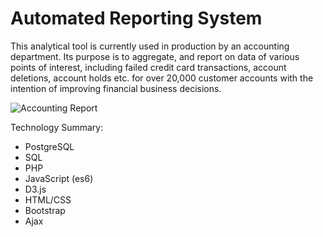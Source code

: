# Automated Reporting System

This analytical tool is currently used in production by an accounting department. Its purpose is to aggregate, and report on  data of various points of interest, including failed credit card transactions, account deletions, account holds etc. for over 20,000 customer accounts with the intention of improving financial business decisions.

![Accounting Report](https://carbonmade-media.accelerator.net/36372432;960x509.webp)

Technology Summary:

* PostgreSQL
* SQL
* PHP
* JavaScript (es6)
* D3.js
* HTML/CSS
* Bootstrap
* Ajax
